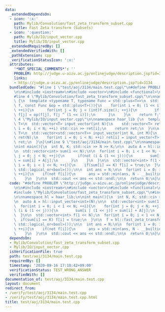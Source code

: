 ```yaml
---
data:
  _extendedDependsOn:
  - icon: ':x:'
    path: Mylib/Convolution/fast_zeta_transform_subset.cpp
    title: Fast Zeta transform (Subsets)
  - icon: ':question:'
    path: Mylib/IO/input_vector.cpp
    title: Mylib/IO/input_vector.cpp
  _extendedRequiredBy: []
  _extendedVerifiedWith: []
  _pathExtension: cpp
  _verificationStatusIcon: ':x:'
  attributes:
    '*NOT_SPECIAL_COMMENTS*': ''
    PROBLEM: http://judge.u-aizu.ac.jp/onlinejudge/description.jsp?id=3134
    links:
    - http://judge.u-aizu.ac.jp/onlinejudge/description.jsp?id=3134
  bundledCode: "#line 1 \"test/aoj/3134/main.test.cpp\"\n#define PROBLEM \"http://judge.u-aizu.ac.jp/onlinejudge/description.jsp?id=3134\"\
    \n\n#include <iostream>\n#include <vector>\n#include <functional>\n#include <algorithm>\n\
    #line 4 \"Mylib/Convolution/fast_zeta_transform_subset.cpp\"\n\nnamespace haar_lib\
    \ {\n  template <typename T, typename Func = std::plus<T>>\n  std::vector<T> fast_zeta_transform_subset(std::vector<T>\
    \ f, const Func &op = std::plus<T>()){\n    for(int i = 0; (1 << i) < (int)f.size();\
    \ ++i){\n      for(int j = 0; j < (int)f.size(); ++j){\n        if(j & (1 << i))\
    \ f[j] = op(f[j], f[j ^ (1 << i)]);\n      }\n    }\n    return f;\n  }\n}\n#line\
    \ 4 \"Mylib/IO/input_vector.cpp\"\n\nnamespace haar_lib {\n  template <typename\
    \ T>\n  std::vector<T> input_vector(int N){\n    std::vector<T> ret(N);\n    for(int\
    \ i = 0; i < N; ++i) std::cin >> ret[i];\n    return ret;\n  }\n\n  template <typename\
    \ T>\n  std::vector<std::vector<T>> input_vector(int N, int M){\n    std::vector<std::vector<T>>\
    \ ret(N);\n    for(int i = 0; i < N; ++i) ret[i] = input_vector<T>(M);\n    return\
    \ ret;\n  }\n}\n#line 9 \"test/aoj/3134/main.test.cpp\"\n\nnamespace hl = haar_lib;\n\
    \nint main(){\n  int N, K; std::cin >> N >> K;\n\n  auto A = hl::input_vector<int>(N);\n\
    \n  std::vector<int> sum(1 << N);\n\n  for(int i = 0; i < 1 << N; ++i){\n    for(int\
    \ j = 0; j < N; ++j){\n      if(not (i & (1 << j))){\n        sum[i | (1 << j)]\
    \ = sum[i] + A[j];\n      }\n    }\n  }\n\n  std::vector<int> f(1 << N);\n  for(int\
    \ i = 0; i < 1 << N; ++i){\n    if(sum[i] == K) f[i] = true;\n  }\n\n  f = hl::fast_zeta_transform_subset(f,\
    \ std::logical_or<bool>());\n\n  int ans = N;\n\n  for(int i = 0; i < 1 << N;\
    \ ++i){\n    if(not f[i]){\n      ans = std::min(ans, N - __builtin_popcount(i));\n\
    \    }\n  }\n\n  std::cout << ans << std::endl;\n\n  return 0;\n}\n"
  code: "#define PROBLEM \"http://judge.u-aizu.ac.jp/onlinejudge/description.jsp?id=3134\"\
    \n\n#include <iostream>\n#include <vector>\n#include <functional>\n#include <algorithm>\n\
    #include \"Mylib/Convolution/fast_zeta_transform_subset.cpp\"\n#include \"Mylib/IO/input_vector.cpp\"\
    \n\nnamespace hl = haar_lib;\n\nint main(){\n  int N, K; std::cin >> N >> K;\n\
    \n  auto A = hl::input_vector<int>(N);\n\n  std::vector<int> sum(1 << N);\n\n\
    \  for(int i = 0; i < 1 << N; ++i){\n    for(int j = 0; j < N; ++j){\n      if(not\
    \ (i & (1 << j))){\n        sum[i | (1 << j)] = sum[i] + A[j];\n      }\n    }\n\
    \  }\n\n  std::vector<int> f(1 << N);\n  for(int i = 0; i < 1 << N; ++i){\n  \
    \  if(sum[i] == K) f[i] = true;\n  }\n\n  f = hl::fast_zeta_transform_subset(f,\
    \ std::logical_or<bool>());\n\n  int ans = N;\n\n  for(int i = 0; i < 1 << N;\
    \ ++i){\n    if(not f[i]){\n      ans = std::min(ans, N - __builtin_popcount(i));\n\
    \    }\n  }\n\n  std::cout << ans << std::endl;\n\n  return 0;\n}\n"
  dependsOn:
  - Mylib/Convolution/fast_zeta_transform_subset.cpp
  - Mylib/IO/input_vector.cpp
  isVerificationFile: true
  path: test/aoj/3134/main.test.cpp
  requiredBy: []
  timestamp: '2020-09-16 17:10:42+09:00'
  verificationStatus: TEST_WRONG_ANSWER
  verifiedWith: []
documentation_of: test/aoj/3134/main.test.cpp
layout: document
redirect_from:
- /verify/test/aoj/3134/main.test.cpp
- /verify/test/aoj/3134/main.test.cpp.html
title: test/aoj/3134/main.test.cpp
---
```

